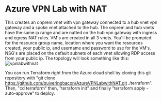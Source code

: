 # Azure VPN Lab with NAT

This creates an onprem vnet with vpn gateway connected to a hub vnet vpn gateway and a spoke vnet attached to the hub. The onprem and hub vnets have the same ip range and are natted on the hub vpn gateway with ingress and egress NAT rules. VM's are created in all 3 vnets. You'll be prompted for the resource group name, location where you want the resources created, your public ip, and username and password to use for the VM's. NSG's are placed on the default subnets of each vnet allowing RDP access from your public ip. The topology will look something like this:
![vpnlabwithnat](https://github.com/quiveringbacon/AzureVPNLabwithNAT/assets/128983862/cf086a79-127a-4c4b-a6f1-07ba2ea6eafb)

You can run Terraform right from the Azure cloud shell by cloning this git repository with "git clone  https://github.com/quiveringbacon/AzureVPNLabwithNAT.git ./terraform".
Then, "cd terraform" then, "terraform init" and finally "terraform apply -auto-approve" to deploy.

